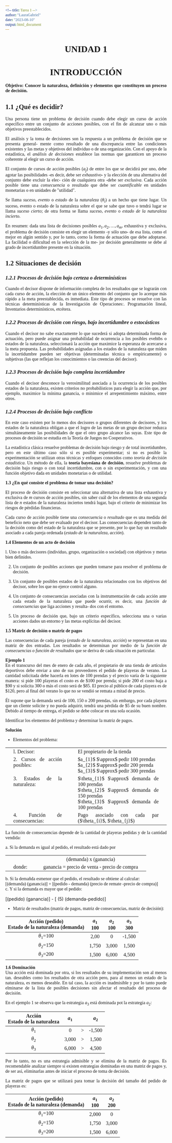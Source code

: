 ```yaml
---
<!-- title: Tarea 1 -->
author: "LauraGabriel"
date: "2023-08-10"
output: html_document
---
```


<style>
    *{
    font-family:serif;
    text-align:justify;
    }
    h1{
        text-align:center;
    }
    table{
        style="width:100%
    }
    .a {
    padding: 3px 25px;
    vertical-align: top;
    }
    .b{
      text-align: center;
      padding: 3px 25px;
    }
</style>

<h1> UNIDAD 1 </h1>  


# INTRODUCCIÓN  

**Objetivo: Conocer la naturaleza, definición y elementos que constituyen un proceso de decisión.**  

## **1.1 ¿Qué es decidir?**  

Una persona tiene un problema de decisión cuando debe elegir un curso de acción específico entre un
conjunto de acciones posibles, con el fin de alcanzar uno o más objetivos preestablecidos.  

El análisis y la toma de decisiones son la respuesta a un problema de decisión que se presenta general-
mente como resultado de una discrepancia entre las condiciones existentes y las metas y objetivos del
individuo o de una organización. Con el apoyo de la estadística, el _análisis de decisiones_ establece las
normas que garanticen un proceso coherente al elegir un curso de acción.  

El conjunto de cursos de acción posibles ($a_{j}$) de entre los que se decidirá por uno, debe agotar las posibilidades -es decir, debe ser _exhaustivo_- y la elección de una alternativa del conjunto debe excluir la elec-
ción de cualquiera otra -debe ser _exclusiva_. Cada acción posible tiene una _consecuencia_ o resultado que
debe ser _cuantificable_ en unidades monetarias o en unidades de "utilidad".  

Se llama _suceso_, _evento_ o _estado_ de la _naturaleza_ ($\theta_i$) a un hecho que tiene lugar. Un suceso, evento o
estado de la naturaleza sobre el que se sabe que tuvo o tendrá lugar se llama _suceso cierto_; de otra forma
se llama _suceso_, _evento_ o _estado de la naturaleza incierto_.  

En resumen: dada una lista de decisiones posibles $a_1, a_2, \ldots, a_m$, exhaustiva y exclusiva, el problema de
decisión consiste en elegir un elemento -y sólo uno- de esa lista, como el mejor en algún sentido y, por lo
tanto, corno la forma de actuación que debe adoptarse. La facilidad o dificultad en la selección de la me-
jor decisión generalmente se debe al grado de incertidumbre presente en la situación.  

## **1.2 Situaciones de decisión**  

### *1.2.1 Procesos de decisión bajo certeza o determinísticos*  

Cuando el decisor dispone de información completa de los resultados que se lograrán con cada curso de
acción, la elección de un único elemento del conjunto que lo acerque más rápido a la meta preestablecida,
es inmediata. Este tipo de procesos se resuelve con las técnicas determinísticas de la Investigación de
Operaciones:. Programación lineal, Inventarios determinísticos, etcétera.  


### *1.2.2 Procesos de decisión con riesgo, bajo incertidumbre o estocásticos*
Cuando el decisor no sabe exactamente lo que sucederá si adopta determinada forma de actuación, pero puede asignar una probabilidad de ocurrencia a los posibles evehtbs o estados de la naturaleza, seleccionará la acción que maximice la esperanza de acercarse a la meta propuesta. Las probabilidades asignadas
a los estados de la naturaleza que miden la incertidumbre pueden ser objetivas (determinadas técnica o empíricamente) o subjetivas (las que reflejan los conocimientos o las creencias del decisor).  

### *1.2.3 Procesos de decisión bajo completa incertidumbre*  

Cuando el decisor desconoce la verosimilitud asociada a la ocurrencia de los posibles estados de la naturaleza, existen criterios no probabilísticos para elegir la acción que, por ejemplo, maximice la mínima ganancia, o minimice el arrepentimiento máximo, entre otros.  

### *1.2.4 Procesos de decisión bajo conflicto*  

En este caso existen por lo menos dos decisores o grupos diferentes de decisores, y los estados de la naturaleza obligan a que el logro de las metas de un grupo decisor reduzca simultáneamente las posibilidades
de que el otro grupo alcance las suyas. Este tipo de procesos de decisión se estudia en la Teoría de Juegos no Cooperativos.  

La estadística clásica resuelve problemas de decisión bajo riesgo y de total incertidumbre, pero en este último caso sólo si es posible experimentar; si no es posible la experimentación se utilizan otras técnicas y enfoques conocidos como *teoría de decisión estadística*. Un método  de ella, la **teoría bayesiana de decisión**, resuelve problemas de decisión bajo riesgo o con total incertidumbre, con o sin experimentación, y con una función objetivo dada en unidades monetarias o de utilidad.  


**1.3 ¿En qué consiste el problema de tomar una decisión?**  


El proceso de decisión consiste en seleccionar una alternativa de una lista exhaustiva y exclusiva de *m*
cursos de acción posibles, sin saber cuál de los elementos de una segunda lista de *n* estados de la naturaleza inciertos tendrá lugar, bajo el criterio de minimizar los riesgos de pérdidas financieras.  

Cada curso de acción posible tiene una *consecuencia* o *resultado* que es una medida del beneficio neto
que debe ser evaluado por el decisor. Las consecuencias dependen tanto de la decisión como del estado de
la naturaleza que se presente, por lo que hay un resultado asociado a cada pareja ordenada (*estado de la
naturaleza, acción*).   


**1.4 Elementos de un acto de decisión**

l. Uno o más decisores (individuo, grupo, organización o sociedad) con objetivos y metas bien definidos.

2. Un conjunto de posibles acciones que pueden tomarse para resolver el problema de decisión.

3. Un conjunto de posibles estados de la naturaleza relacionados con los objetivos del decisor, sobre
los que no ejerce control alguno.

4. Un conjunto de consecuencias asociadas con la instrumentación de cada acción ante cada estado de
la naturaleza que puede ocurrir, es decir, una *función de consecuencias* que liga acciones y resulta-
dos con el entorno.

5. Un proceso de decisión que, bajo un criterio específico, selecciona una o varias acciones dados un
entorno y las metas explícitas del decisor. 

**1.5 Matriz de decisión o matriz de pagos**  

Las consecuencias de cada pareja (*estado de la naturaleza, acción*) se representan en una matriz de dos
entradas. Los resultados se determinan por medio de la *función de consecuencias o función de resultados*
que se deriva de cada situación en particular.  

**Ejemplo 1**  
En el transcurso del mes de enero de cada año, el propietario de una tienda de artículos deportivos debe
enviar a uno de sus proveedores el pedido de playeras de verano. La cantidad solicitada debe hacerla en
lotes de 100 prendas y el precio varía de la siguiente manera: si pide 100 playeras el costo es de $100 por
prenda; si pide 200 el costo baja a $90 y si solicita 300 o más el costo será de $85. El precio al público de
cada playera es de $120, pero al final del verano lo que no se vendió se remata a mitad de precio. 

Él supone que la demanda será de 100, 150 o 200 prendas, sin embargo, por cada playera que un cliente
solicite y no pueda adquirir, tendrá una pérdida de $5 de su buen nombre. Debido al tiempo de entrega, el
pedido se debe colocar en una sola ocasión. 

Identificar los elementos del problema y determinar la matriz de pagos. 

**Solución**  

* Elementos del problema:  

<table>
  <tr>
    <td class="a"> l. Decisor:</th>
    <td class="a"> El propietario de la tienda </th>
    
  </tr>
  <tr>
    <td class="a"> 2. Cursos de acción posibles: </td>
    <td class="a"> $a_{1}$ $\approx$ pedir 100 prendas<br>$a_{2}$ $\approx$ pedir 200 prenda<br>$a_{3}$ $\approx$ pedir 300 prendas </td>
    
  </tr>
  <tr>
    <td class="a"> 3. Estados de la naturaleza: </td>
    <td class="a"> $\theta_{1}$ $\approx$ demanda de 100 prendas<br>$\theta_{2}$ $\approx$ demanda de 150 prendas<br>$\theta_{3}$ $\approx$ demanda de 100 prendas</td>
  </tr>
  <tr>
    <td class="a">4. Función de consecuencias:</td>
    <td class="a">Pago asociado con cada par ($\theta_{i}$, $\theta_{j}$)</td>
  </tr>
</table>  

La función de consecuencias depende de la cantidad de playeras pedidas y de la cantidad vendida:  

a. Si la demanda es igual al pedido, el resultado está dado por  

<table class="tab">
<tr>
    <td class="b"></td>
    <td class="b">(demanda) x (ganancia)</td>
</tr>
<tr>
    <td class="b">donde:</td>
    <td class="b">ganancia = precio de venta - precio de compra </td>
</tr>
</table>  

b. Si la demañda esmenor que el pedido, el resultado se obtiene al calcular:  
     <!-- -->[(demanda) (ganancia)] + [(pedido - demanda) (precio de remate -precio de compra)]  
c. Y si la demanda es mayor que el pedido:  
 <!-- -->[(pedido) (ganancia)] - [ (5) (demanda-pedido)]  

* Matriz de resultados (matriz de pagos, matriz de consecuencias, matriz de decisión):  

| Acción (pedido)<br>Estado de la naturaleza (demanda) | $a_{1}$<br>100 | $a_{2}$<br>100 | $a_{3}$<br>300 |
|:----------------------------------------------------:|:----------------:|:----------------:|:----------------:|
|                   $\theta_{1}$=100                   |       2,00       |         0        |      -1,500      |
|                   $\theta_{2}$=150                   |       1,750      |       3,000      |       1,500      |
|                   $\theta_{3}$=200                   |       1,500      |       6,000      |       4,500      |

**1.6 Dominación**  
Una acción está dominada por otra, si los resultados de su implementación son al menos tan. deseables
como los resultados de otra acción pero, para al menos un estado de la naturaleza, es menos deseable. En
tal caso, la acción es inadmisible y por lo tanto puede elminarse de la lista de posibles decisiones sin
afectar el resultado del proceso de decisión.  

En el ejemplo 1 se observa que la estrategia $a_{3}$ está dominada pot la estrategia $a_{2}$:  

|    Acción<br>Estado de la naturaleza | $a_{1}$ | <!-- --> | $a_{2}$ |
|:------------------------------------:|:-------:|:--------:|:-------:|
|             $\theta_{1}$             |    0    |     >    |  -1,500  |
|             $\theta_{2}$             |   3,000  |     >    |   1,500  |
|             $\theta_{3}$             |   6,000  |     >    |   4,500  |  

Por lo tanto, no es una estrategia admisible y se elimina de la matriz de pagos. Es recomendable analizar
siempre si existen estrategias dominadas en una matriz de pagos y, de ser así, eliminarlas antes de iniciar
el proceso de toma de decisión.  

La matriz de pagos que se utilizará para tomar la decisión del tamaño del pedido de playeras es:  

| Acción (pedido)<br>Estado de la naturaleza (demanda) | $a_{1}$<br>100 | $a_{2}$<br>200 |
|:----------------------------------------------------:|:--------------:|:--------------:|
|                   $\theta_{1}$=100                   |      2,000      |        0       |
|                   $\theta_{2}$=150                   |      1,750      |      3,000      |
|                   $\theta_{3}$=200                   |      1,500      |      6,000      |  


